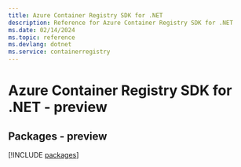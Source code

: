 ```yaml
---
title: Azure Container Registry SDK for .NET
description: Reference for Azure Container Registry SDK for .NET
ms.date: 02/14/2024
ms.topic: reference
ms.devlang: dotnet
ms.service: containerregistry
---
```

# Azure Container Registry SDK for .NET - preview
## Packages - preview
[!INCLUDE [packages](container-registry-index.md)]
